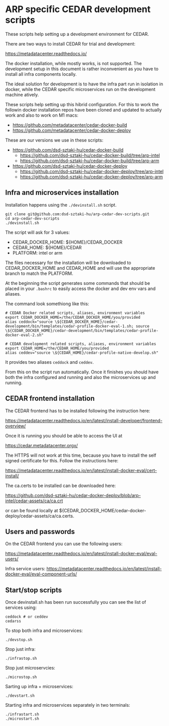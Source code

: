 # ARP specific CEDAR development scripts

These scripts help setting up a development environment for CEDAR.

There are two ways to install CEDAR for trial and development:

https://metadatacenter.readthedocs.io/

The docker installation, while mostly works, is not supported. The development setup in this document is rather inconvenient as you have to install all infra components locally.

The ideal solution for development is to have the infra part run in isolation in docker, while the CEDAR specific microservices run on the development machine atively.

These scripts help setting up this hibrid configuration. For this to work the followin docker installation repos have been cloned and updated to actually work and also to work on M1 macs:

- https://github.com/metadatacenter/cedar-docker-build
- https://github.com/metadatacenter/cedar-docker-deploy

These are our versions we use in these scripts:

- https://github.com/dsd-sztaki-hu/cedar-docker-build
  - https://github.com/dsd-sztaki-hu/cedar-docker-build/tree/arp-intel
  - https://github.com/dsd-sztaki-hu/cedar-docker-build/tree/arp-arm
- https://github.com/dsd-sztaki-hu/cedar-docker-deploy
  - https://github.com/dsd-sztaki-hu/cedar-docker-deploy/tree/arp-intel
  - https://github.com/dsd-sztaki-hu/cedar-docker-deploy/tree/arp-arm

## Infra and microservices installation

Installation happens using the `./devinstall.sh` script.

```
git clone git@github.com:dsd-sztaki-hu/arp-cedar-dev-scripts.git
cd arp-cedar-dev-scripts
./devinstall.sh
```

The script will ask for 3 values:

- CEDAR_DOCKER_HOME: ${HOME}/CEDAR_DOCKER
- CEDAR_HOME: ${HOME}/CEDAR
- PLATFORM: intel or arm

The files necessary for the installation will be downloaded to CEDAR_DOCKER_HOME and CEDAR_HOME and will use the appropriate branch to match the PLATFORM.

At the beginning the script generates some commands that should be placed in your `.bashrc` to easily access the docker and dev env vars and aliases.

The command look somethiong like this:

    # CEDAR Docker related scripts, aliases, environment variables
    export CEDAR_DOCKER_HOME=/the/CEDAR_DOCKER_HOME/you/provided
    alias ceddock="source \${CEDAR_DOCKER_HOME}/cedar-development/bin/templates/cedar-profile-docker-eval-1.sh; source \${CEDAR_DOCKER_HOME}/cedar-development/bin/templates/cedar-profile-docker-eval-2.sh"
    
    # CEDAR development related scripts, aliases, environment variables
    export CEDAR_HOME=/the/CEDAR_HOME/you/provided
    alias ceddev="source \${CEDAR_HOME}/cedar-profile-native-develop.sh"

It provides two aliases `ceddock` and `ceddev`.

From this on the script run automatically. Once it finishes you should have both the infra configured and running and also the microservices up and running.

## CEDAR frontend installation

The CEDAR frontend has to be installed following the instruction here:

https://metadatacenter.readthedocs.io/en/latest/install-developer/frontend-overview/

Once it is running you should be able to access the UI at

https://cedar.metadatacenter.orgx/

The HTTPS will not work at this time, because you have to install the self signed certificate for this. Follow the instructions here:

https://metadatacenter.readthedocs.io/en/latest/install-docker-eval/cert-install/

The ca.certs to be installed can be downloaded here:

https://github.com/dsd-sztaki-hu/cedar-docker-deploy/blob/arp-intel/cedar-assets/ca/ca.crt

or can be found locally at ${CEDAR_DOCKER_HOME/cedar-docker-deploy/cedar-assets/ca/ca.certs.

## Users and passwords 

On the CEDAR frontend you can use the following users:

https://metadatacenter.readthedocs.io/en/latest/install-docker-eval/eval-users/

Infra service users:
https://metadatacenter.readthedocs.io/en/latest/install-docker-eval/eval-component-urls/

## Start/stop scripts

Once devinstall.sh has been run successfully you can see the list of services using:

    ceddock # or ceddev
    cedarss

To stop both infra and microservices:

    ./devstop.sh

Stop just infra:

    ./infrastop.sh

Stop just microservcies:

    ./microstop.sh

Sarting up infra + microservices:

    ./devstart.sh

Starting infra and microservices separately in two terminals:

    ./infrastart.sh
    ./microstart.sh
